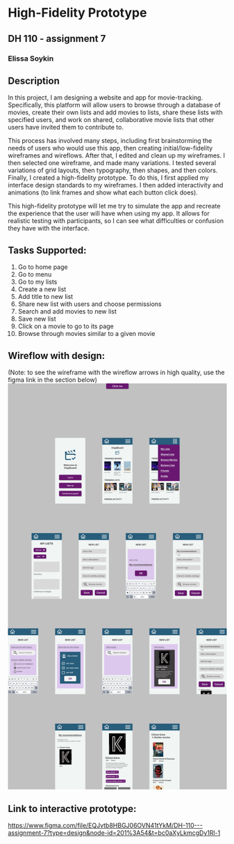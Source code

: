 # High-Fidelity Prototype
## DH 110 - assignment 7
### Elissa Soykin


## Description
In this project, I am designing a website and app for movie-tracking. Specifically, this platform will allow users to browse through a database of movies, create their own lists and add movies to lists, share these lists with specified users, and work on shared, collaborative movie lists that other users have invited them to contribute to.

This process has involved many steps, including first brainstorming the needs of users who would use this app, then creating initial/low-fidelity wireframes and wireflows. After that, I edited and clean up my wireframes. I then selected one wireframe, and made many variations. I tested several variations of grid layouts, then typography, then shapes, and then colors. Finally, I created a high-fidelity prototype. To do this, I first applied my interface design standards to my wireframes. I then added interactivity and animations (to link frames and show what each button click does).

This high-fidelity prototype will let me try to simulate the app and recreate the experience that the user will have when using my app. It allows for realistic testing with participants, so I can see what difficulties or confusion they have with the interface.

## Tasks Supported:
1. Go to home page
2. Go to menu
3. Go to my lists
4. Create a new list
5. Add title to new list
6. Share new list with users and choose permissions
7. Search and add movies to new list
8. Save new list
9. Click on a movie to go to its page
10. Browse through movies similar to a given movie

## Wireflow with design:
(Note: to see the wireframe with the wireflow arrows in high quality, use the figma link in the section below)
![wireframe with wireflow](./a7img.png)

## Link to interactive prototype:
https://www.figma.com/file/EQJvtb8HBGJ06OVN41tYkM/DH-110---assignment-7?type=design&node-id=201%3A54&t=bc0aXyLkmcgDy1Rl-1
